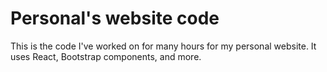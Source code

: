 # Personal's website code

This is the code I've worked on for many hours for my personal website. It uses React, Bootstrap components, and more.
